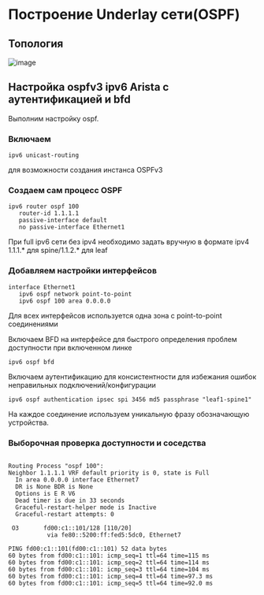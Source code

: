 # Построение Underlay сети(OSPF)

## Топология 

![image](https://github.com/user-attachments/assets/177128cc-bbc2-4bed-a8bb-c5334b1ecde1)

## Настройка ospfv3 ipv6 Arista с аутентификацией и bfd

Выполним настройку ospf.

### Включаем 
```
ipv6 unicast-routing 
```
для возможности создания инстанса OSPFv3

### Создаем сам процесс OSPF

```
ipv6 router ospf 100
   router-id 1.1.1.1  
   passive-interface default
   no passive-interface Ethernet1
```

При full ipv6 сети без ipv4 необходимо задать вручную в формате ipv4 1.1.1.* для spine/1.1.2.* для leaf

### Добавляем настройки интерфейсов

```
interface Ethernet1
   ipv6 ospf network point-to-point
   ipv6 ospf 100 area 0.0.0.0
```

Для всех интерфейсов используется одна зона c point-to-point соединениями 

Включаем BFD на интерфейсе для быстрого определения проблем доступности при включенном линке

```
ipv6 ospf bfd
```

Включаем аутентификацию для консистентности для избежания ошибок неправильных подключений/конфигурации

```
ipv6 ospf authentication ipsec spi 3456 md5 passphrase "leaf1-spine1"
```

На каждое соединение используем уникальную фразу обозначающую устройства.

### Выборочная проверка доступности и соседства

```

Routing Process "ospf 100":
Neighbor 1.1.1.1 VRF default priority is 0, state is Full
  In area 0.0.0.0 interface Ethernet7
  DR is None BDR is None
  Options is E R V6
  Dead timer is due in 33 seconds
  Graceful-restart-helper mode is Inactive
  Graceful-restart attempts: 0

 O3       fd00:c1::101/128 [110/20]
           via fe80::5200:ff:fed5:5dc0, Ethernet7

PING fd00:c1::101(fd00:c1::101) 52 data bytes
60 bytes from fd00:c1::101: icmp_seq=1 ttl=64 time=115 ms
60 bytes from fd00:c1::101: icmp_seq=2 ttl=64 time=114 ms
60 bytes from fd00:c1::101: icmp_seq=3 ttl=64 time=104 ms
60 bytes from fd00:c1::101: icmp_seq=4 ttl=64 time=97.3 ms
60 bytes from fd00:c1::101: icmp_seq=5 ttl=64 time=92.0 ms
```
